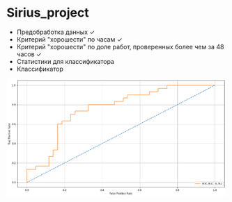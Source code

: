 # Sirius_project
* Предобработка данных ✓
* Критерий "хорошести" по часам ✓
* Критерий "хорошести" по доле работ, проверенных более чем за 48 часов ✓
* Статистики для классификатора
* Классификатор


![plot](ROC_AUC.png)

